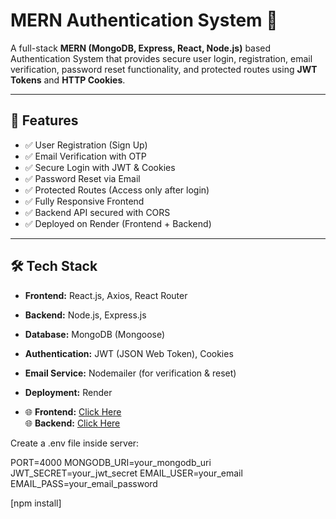 # MERN Authentication System 🔐

A full-stack **MERN (MongoDB, Express, React, Node.js)** based Authentication System that provides secure user login, registration, email verification, password reset functionality, and protected routes using **JWT Tokens** and **HTTP Cookies**.

---

## 🚀 Features

- ✅ User Registration (Sign Up)
- ✅ Email Verification with OTP
- ✅ Secure Login with JWT & Cookies
- ✅ Password Reset via Email
- ✅ Protected Routes (Access only after login)
- ✅ Fully Responsive Frontend
- ✅ Backend API secured with CORS
- ✅ Deployed on Render (Frontend + Backend)

---

## 🛠 Tech Stack

- **Frontend:** React.js, Axios, React Router
- **Backend:** Node.js, Express.js
- **Database:** MongoDB (Mongoose)
- **Authentication:** JWT (JSON Web Token), Cookies
- **Email Service:** Nodemailer (for verification & reset)
- **Deployment:** Render

- >
  🌐 **Frontend:** [Click Here](https://mern-auth-frontend-3umi.onrender.com)  
🌐 **Backend:** [Click Here](https://mern-auth-backend-lffa.onrender.com)

 Create a .env file inside server:

PORT=4000
MONGODB_URI=your_mongodb_uri
JWT_SECRET=your_jwt_secret
EMAIL_USER=your_email
EMAIL_PASS=your_email_password

[npm install]



